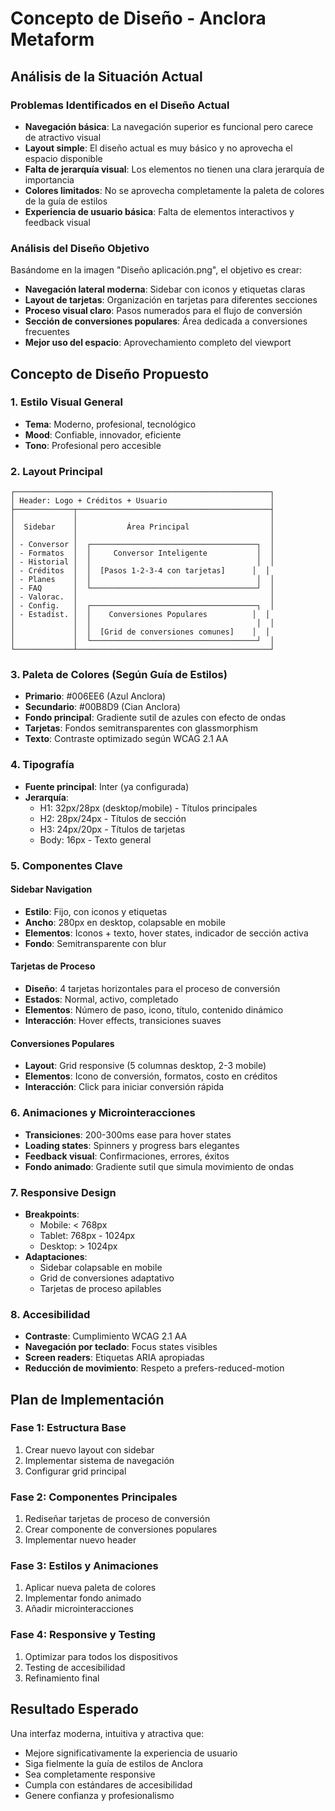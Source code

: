 # Concepto de Diseño - Anclora Metaform

## Análisis de la Situación Actual

### Problemas Identificados en el Diseño Actual
- **Navegación básica**: La navegación superior es funcional pero carece de atractivo visual
- **Layout simple**: El diseño actual es muy básico y no aprovecha el espacio disponible
- **Falta de jerarquía visual**: Los elementos no tienen una clara jerarquía de importancia
- **Colores limitados**: No se aprovecha completamente la paleta de colores de la guía de estilos
- **Experiencia de usuario básica**: Falta de elementos interactivos y feedback visual

### Análisis del Diseño Objetivo
Basándome en la imagen "Diseño aplicación.png", el objetivo es crear:
- **Navegación lateral moderna**: Sidebar con iconos y etiquetas claras
- **Layout de tarjetas**: Organización en tarjetas para diferentes secciones
- **Proceso visual claro**: Pasos numerados para el flujo de conversión
- **Sección de conversiones populares**: Área dedicada a conversiones frecuentes
- **Mejor uso del espacio**: Aprovechamiento completo del viewport

## Concepto de Diseño Propuesto

### 1. Estilo Visual General
- **Tema**: Moderno, profesional, tecnológico
- **Mood**: Confiable, innovador, eficiente
- **Tono**: Profesional pero accesible

### 2. Layout Principal
```
┌─────────────────────────────────────────────────────────┐
│ Header: Logo + Créditos + Usuario                       │
├─────────────┬───────────────────────────────────────────┤
│             │                                           │
│  Sidebar    │           Área Principal                  │
│             │                                           │
│ - Conversor │  ┌─────────────────────────────────────┐  │
│ - Formatos  │  │     Conversor Inteligente           │  │
│ - Historial │  │                                     │  │
│ - Créditos  │  │  [Pasos 1-2-3-4 con tarjetas]      │  │
│ - Planes    │  │                                     │  │
│ - FAQ       │  └─────────────────────────────────────┘  │
│ - Valorac.  │                                           │
│ - Config.   │  ┌─────────────────────────────────────┐  │
│ - Estadíst. │  │    Conversiones Populares          │  │
│             │  │                                     │  │
│             │  │  [Grid de conversiones comunes]    │  │
│             │  └─────────────────────────────────────┘  │
└─────────────┴───────────────────────────────────────────┘
```

### 3. Paleta de Colores (Según Guía de Estilos)
- **Primario**: #006EE6 (Azul Anclora)
- **Secundario**: #00B8D9 (Cian Anclora)
- **Fondo principal**: Gradiente sutil de azules con efecto de ondas
- **Tarjetas**: Fondos semitransparentes con glassmorphism
- **Texto**: Contraste optimizado según WCAG 2.1 AA

### 4. Tipografía
- **Fuente principal**: Inter (ya configurada)
- **Jerarquía**:
  - H1: 32px/28px (desktop/mobile) - Títulos principales
  - H2: 28px/24px - Títulos de sección
  - H3: 24px/20px - Títulos de tarjetas
  - Body: 16px - Texto general

### 5. Componentes Clave

#### Sidebar Navigation
- **Estilo**: Fijo, con iconos y etiquetas
- **Ancho**: 280px en desktop, colapsable en mobile
- **Elementos**: Iconos + texto, hover states, indicador de sección activa
- **Fondo**: Semitransparente con blur

#### Tarjetas de Proceso
- **Diseño**: 4 tarjetas horizontales para el proceso de conversión
- **Estados**: Normal, activo, completado
- **Elementos**: Número de paso, icono, título, contenido dinámico
- **Interacción**: Hover effects, transiciones suaves

#### Conversiones Populares
- **Layout**: Grid responsive (5 columnas desktop, 2-3 mobile)
- **Elementos**: Icono de conversión, formatos, costo en créditos
- **Interacción**: Click para iniciar conversión rápida

### 6. Animaciones y Microinteracciones
- **Transiciones**: 200-300ms ease para hover states
- **Loading states**: Spinners y progress bars elegantes
- **Feedback visual**: Confirmaciones, errores, éxitos
- **Fondo animado**: Gradiente sutil que simula movimiento de ondas

### 7. Responsive Design
- **Breakpoints**: 
  - Mobile: < 768px
  - Tablet: 768px - 1024px
  - Desktop: > 1024px
- **Adaptaciones**:
  - Sidebar colapsable en mobile
  - Grid de conversiones adaptativo
  - Tarjetas de proceso apilables

### 8. Accesibilidad
- **Contraste**: Cumplimiento WCAG 2.1 AA
- **Navegación por teclado**: Focus states visibles
- **Screen readers**: Etiquetas ARIA apropiadas
- **Reducción de movimiento**: Respeto a prefers-reduced-motion

## Plan de Implementación

### Fase 1: Estructura Base
1. Crear nuevo layout con sidebar
2. Implementar sistema de navegación
3. Configurar grid principal

### Fase 2: Componentes Principales
1. Rediseñar tarjetas de proceso de conversión
2. Crear componente de conversiones populares
3. Implementar nuevo header

### Fase 3: Estilos y Animaciones
1. Aplicar nueva paleta de colores
2. Implementar fondo animado
3. Añadir microinteracciones

### Fase 4: Responsive y Testing
1. Optimizar para todos los dispositivos
2. Testing de accesibilidad
3. Refinamiento final

## Resultado Esperado
Una interfaz moderna, intuitiva y atractiva que:
- Mejore significativamente la experiencia de usuario
- Siga fielmente la guía de estilos de Anclora
- Sea completamente responsive
- Cumpla con estándares de accesibilidad
- Genere confianza y profesionalismo

